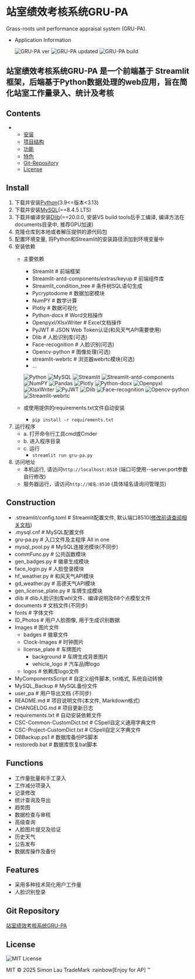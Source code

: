 # 站室绩效考核系统GRU-PA

Grass-roots unit performance appraisal system (GRU-PA).

- Application Information

    ![GRU-PA ver](https://img.shields.io/badge/ver-0.11.1155-blue.svg)
    ![GRU-PA updated](https://img.shields.io/badge/updated-25/08/05%2009:24-orange.svg)
    ![GRU-PA build](https://img.shields.io/badge/build-passing-green.svg)

## 站室绩效考核系统GRU-PA 是一个前端基于 Streamlit 框架，后端基于Python数据处理的web应用，旨在简化站室工作量录入、统计及考核

## Contents

-
  - [安装](#install)
  - [项目结构](#construction)
  - [功能](#functions)
  - [特色](#features)
  - [Git-Repository](#git-repository)
  - [License](#license)

## Install

1. 下载并安装[Python](https://www.python.org/)(3.9<=版本<3.13)
2. 下载并安装[MySQL](https://dev.mysql.com/downloads/mysql/)(==8.4.5 LTS)
3. 下载并编译安装[Dlib](https://github.com/davisking/dlib)(==20.0.0, 安装VS build tools后手工编译, 编译方法在documents目录中, 推荐GPU加速)
4. 克隆仓库到本地或者解压提供的源代码包
5. 配置环境变量, 将Python和Streamlit的安装路径添加到环境变量中
6. 安装依赖
    - 主要依赖
      - Streamlit # 前端框架
      - Streamlit-antd-components/extras/keyup # 前端组件库
      - Streamlit_condition_tree # 条件树SQL语句生成
      - Pycryptodome # 数据加密模块
      - NumPY # 数学计算
      - Plotly # 数据可视化
      - Python-docx # Word文档操作
      - Openpyxl/XlsxWriter # Excel文档操作
      - PyJWT # JSON Web Token认证(和风天气API需要使用)
      - Dlib # 人脸识别库(可选)
      - Face-recognition # 人脸识别(可选)
      - Opencv-python # 图像处理(可选)
      - streamlit-webrtc # 浏览器webrtc模块(可选)
      - ...

      ![Python](https://img.shields.io/badge/Python-3.12.6-blue.svg)
      ![MySQL](https://img.shields.io/badge/MySQL-8.4.5-blue.svg)
      ![Streamlit](https://img.shields.io/badge/Streamlit-1.47.1-blue.svg)
      ![Streamlit-antd-components](https://img.shields.io/badge/Streamlit_antd_components-0.3.2-blue.svg)
      ![NumPY](https://img.shields.io/badge/NumPY-2.3.2-blue.svg)
      ![Pandas](https://img.shields.io/badge/Pandas-2.3.1-blue.svg)
      ![Plotly](https://img.shields.io/badge/Plotly-6.2.0-blue.svg)
      ![Python-docx](https://img.shields.io/badge/Python_docx-1.2.0-blue.svg)
      ![Openpyxl](https://img.shields.io/badge/Openpyxl-3.1.5-blue.svg)
      ![XlsxWriter](https://img.shields.io/badge/XlsxWriter-3.2.5-blue.svg)
      ![PyJWT](https://img.shields.io/badge/PyJWT-2.10.1-blue.svg)
      ![Dlib](https://img.shields.io/badge/Dlib-20.0.0-blue.svg)
      ![Face-recognition](https://img.shields.io/badge/Face_recognition-1.3.0-blue.svg)
      ![Opencv-python](https://img.shields.io/badge/Opencv_python-4.12.0.88-blue.svg)
      ![Streamlit-webrtc](https://img.shields.io/badge/Streamlit_webrtc-0.63.3-blue.svg)

    - 或使用提供的requirements.txt文件自动安装
      - `pip install -r requirements.txt`
7. 运行程序
    - a. 打开命令行工具cmd或Cmder
    - b. 进入程序目录
    - c. 运行
      - `streamlit run gru-pa.py`
8. 访问地址
    - 本机运行, 请访问`http://localhost:8510` (端口可使用--server.port参数自行修改)
    - 服务器运行，请访问`http://域名:8510` (具体域名请询问管理员)

## Construction

- .streamlit/config.toml # Streamlit配置文件, 默认端口8510([修改前请查阅相关文档](https://docs.streamlit.io/develop/api-reference/configuration/config.toml))
- .mysql.cnf # MySQL配置文件
- gru-pa.py # 入口文件及主程序 All in one
- mysql_pool.py # MySQL连接池模块(不同步)
- commFunc.py # 公共函数模块
- gen_badges.py # 徽章生成模块
- face_login.py # 人脸登录模块
- hf_weather.py # 和风天气API模块
- gd_weather.py # 高德天气API模块
- gen_license_plate.py # 车牌生成模块
- dlib # dlib人脸识别库whl文件、编译说明及68个点模型文件
- documents # 文档文件(不同步)
- fonts # 字体文件
- ID_Photos # 用户人脸图像, 用于生成识别数据
- Images # 图片文件
  - badges # 徽章文件
  - Clock-Images # 时钟图片
  - license_plate # 车牌图片
    - background # 车牌生成背景图片
    - vehicle_logo # 汽车品牌logo
  - logos # 依赖库logo文件
- MyComponentsScript # 自定义组件脚本, txt格式, 系统自动转换
- MySQL_Backup # MySQL备份文件
- user_pa # 用户导出文档 (不同步)
- README.md # 项目说明文件(本文件, Markdown格式)
- CHANGELOG.md # 项目更新日志
- requirements.txt # 自动安装依赖文件
- CSC-Common-CustomDict.txt # CSpell自定义通用字典文件
- CSC-Project-CustomDict.txt # CSpell自定义字典文件
- DBBackup.ps1 # 数据库备份PS脚本
- restoredb.bat # 数据库恢复bat脚本

## Functions

- 工作量批量和手工录入
- 工作减分项录入
- 记录修改
- 统计查询及导出
- 趋势图
- 数据检查与审核
- 高级查询
- 人脸图片提交及验证
- 历史天气
- 公告发布
- 数据库操作及备份

## Features

- 采用多种技术简化用户工作量
- 人脸识别登录

## Git Repository

[站室绩效考核系统GRU-PA](https://github.com/simonpek88/GRU-PA.git)

## License

![MIT License](https://img.shields.io/badge/license-MIT-blue.svg)

MIT © 2025 Simon Lau TradeMark :rainbow[Enjoy for AP] ™
